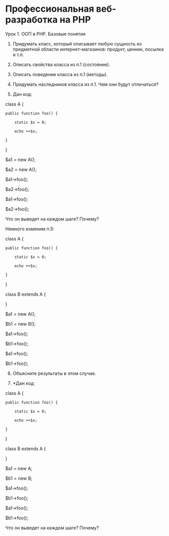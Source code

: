 ﻿# Профессиональная веб-разработка на PHP
Урок 1. ООП в PHP. Базовые понятия

1. Придумать класс, который описывает любую сущность из предметной области интернет-магазинов: продукт, ценник, посылка и т.п.

2. Описать свойства класса из п.1 (состояние).

3. Описать поведение класса из п.1 (методы).

4. Придумать наследников класса из п.1. Чем они будут отличаться?

5. Дан код:

class A {

    public function foo() {

        static $x = 0;

        echo ++$x;

    }

}

$a1 = new A();

$a2 = new A();

$a1->foo();

$a2->foo();

$a1->foo();

$a2->foo();

Что он выведет на каждом шаге? Почему?

Немного изменим п.5:

class A {

    public function foo() {

        static $x = 0;

        echo ++$x;

    }

}

class B extends A {

}

$a1 = new A();

$b1 = new B();

$a1->foo(); 

$b1->foo(); 

$a1->foo(); 

$b1->foo();

6. Объясните результаты в этом случае.

7. *Дан код:

class A {

    public function foo() {

        static $x = 0;

        echo ++$x;

    }

}

class B extends A {

}

$a1 = new A;

$b1 = new B;

$a1->foo(); 

$b1->foo(); 

$a1->foo(); 

$b1->foo(); 

Что он выведет на каждом шаге? Почему?